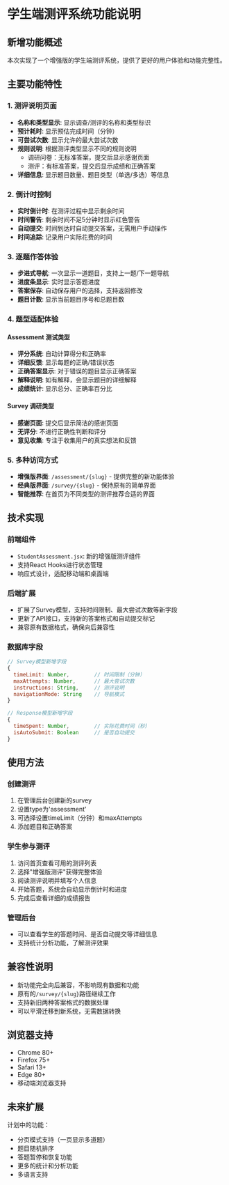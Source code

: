 # 学生端测评系统功能说明

## 新增功能概述

本次实现了一个增强版的学生端测评系统，提供了更好的用户体验和功能完整性。

## 主要功能特性

### 1. 测评说明页面

- **名称和类型显示**: 显示调查/测评的名称和类型标识
- **预计耗时**: 显示预估完成时间（分钟）
- **可尝试次数**: 显示允许的最大尝试次数
- **规则说明**: 根据测评类型显示不同的规则说明
    - 调研问卷：无标准答案，提交后显示感谢页面
    - 测评：有标准答案，提交后显示成绩和正确答案
- **详细信息**: 显示题目数量、题目类型（单选/多选）等信息

### 2. 倒计时控制

- **实时倒计时**: 在测评过程中显示剩余时间
- **时间警告**: 剩余时间不足5分钟时显示红色警告
- **自动提交**: 时间到达时自动提交答案，无需用户手动操作
- **时间追踪**: 记录用户实际花费的时间

### 3. 逐题作答体验

- **步进式导航**: 一次显示一道题目，支持上一题/下一题导航
- **进度条显示**: 实时显示答题进度
- **答案保存**: 自动保存用户的选择，支持返回修改
- **题目计数**: 显示当前题目序号和总题目数

### 4. 题型适配体验

#### Assessment 测试类型

- **评分系统**: 自动计算得分和正确率
- **详细反馈**: 显示每题的正确/错误状态
- **正确答案显示**: 对于错误的题目显示正确答案
- **解释说明**: 如有解释，会显示题目的详细解释
- **成绩统计**: 显示总分、正确率百分比

#### Survey 调研类型

- **感谢页面**: 提交后显示简洁的感谢页面
- **无评分**: 不进行正确性判断和评分
- **意见收集**: 专注于收集用户的真实想法和反馈

### 5. 多种访问方式

- **增强版界面**: `/assessment/{slug}` - 提供完整的新功能体验
- **经典版界面**: `/survey/{slug}` - 保持原有的简单界面
- **智能推荐**: 在首页为不同类型的测评推荐合适的界面

## 技术实现

### 前端组件

- `StudentAssessment.jsx`: 新的增强版测评组件
- 支持React Hooks进行状态管理
- 响应式设计，适配移动端和桌面端

### 后端扩展

- 扩展了Survey模型，支持时间限制、最大尝试次数等新字段
- 更新了API接口，支持新的答案格式和自动提交标记
- 兼容原有数据格式，确保向后兼容性

### 数据库字段

```javascript
// Survey模型新增字段
{
  timeLimit: Number,        // 时间限制（分钟）
  maxAttempts: Number,      // 最大尝试次数
  instructions: String,     // 测评说明
  navigationMode: String    // 导航模式
}

// Response模型新增字段
{
  timeSpent: Number,        // 实际花费时间（秒）
  isAutoSubmit: Boolean     // 是否自动提交
}
```

## 使用方法

### 创建测评

1. 在管理后台创建新的survey
2. 设置type为'assessment'
3. 可选择设置timeLimit（分钟）和maxAttempts
4. 添加题目和正确答案

### 学生参与测评

1. 访问首页查看可用的测评列表
2. 选择"增强版测评"获得完整体验
3. 阅读测评说明并填写个人信息
4. 开始答题，系统会自动显示倒计时和进度
5. 完成后查看详细的成绩报告

### 管理后台

- 可以查看学生的答题时间、是否自动提交等详细信息
- 支持统计分析功能，了解测评效果

## 兼容性说明

- 新功能完全向后兼容，不影响现有数据和功能
- 原有的`/survey/{slug}`路径继续工作
- 支持新旧两种答案格式的数据处理
- 可以平滑迁移到新系统，无需数据转换

## 浏览器支持

- Chrome 80+
- Firefox 75+
- Safari 13+
- Edge 80+
- 移动端浏览器支持

## 未来扩展

计划中的功能：

- 分页模式支持（一页显示多道题）
- 题目随机排序
- 答题暂停和恢复功能
- 更多的统计和分析功能
- 多语言支持
